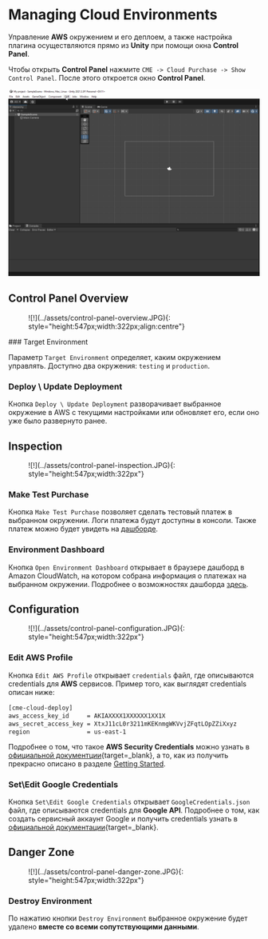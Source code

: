 # Managing Cloud Environments

Управление **AWS** окружением и его деплоем, а также настройка плагина осуществляются прямо из **Unity** при помощи окна **Control Panel**.

Чтобы открыть **Control Panel** нажмите `CME -> Cloud Purchase -> Show Control Panel`. После этого откроется окно **Control Panel**.

![!](../assets/open-control-panel.gif)

## <a id="control-panel"></a> Control Panel Overview

<figure markdown>
![!](../assets/control-panel-overview.JPG){: style="height:547px;width:322px;align:centre"}
  <figcaption> </figcaption>
</figure>
### <a id="target-environment"></a> Target Environment

Параметр `Target Environment` определяет, каким окружением управлять. Доступно два окружения: `testing` и `production`. 

### <a id="deploy"></a> Deploy \ Update Deployment

Кнопка `Deploy \ Update Deployment` разворачивает выбранное окружение в AWS с текущими настройками или обновляет его, если оно уже было развернуто ранее.

## Inspection

<figure markdown>
![!](../assets/control-panel-inspection.JPG){: style="height:547px;width:322px"}
  <figcaption></figcaption>
</figure>

### <a id="make-test-purchase"></a> Make Test Purchase

Кнопка `Make Test Purchase` позволяет сделать тестовый платеж в выбранном окружении. Логи платежа будут доступны в консоли. Также платеж можно будет увидеть на [дашборде](#environment-dashboard).

### <a id="environment-dashboard"></a> Environment Dashboard

Кнопка `Open Environment Dashboard` открывает в браузере дашборд в Amazon CloudWatch, на котором собрана информация о платежах на выбранном окружении.
Подробнее о возможностях дашборда [здесь](usage_statistics.md).

## Configuration

<figure markdown>
![!](../assets/control-panel-configuration.JPG){: style="height:547px;width:322px"}
 <figcaption></figcaption>
</figure>

### <a id="edit-aws-profile"></a> Edit AWS Profile

Кнопка `Edit AWS Profile` открывает `credentials` файл, где описываются credentials для **AWS** сервисов. 
Пример того, как выглядят credentials описан ниже:
```
[cme-cloud-deploy]
aws_access_key_id     = AKIAXXXX1XXXXXX1XX1X
aws_secret_access_key = XtxJ11cL0r3211mKEKnmgWKVvjZFqtLOpZZiXxyz
region                = us-east-1
```

Подробнее о том, что такое **AWS Security Credentials** можно узнать в [официальной документции](https://docs.aws.amazon.com/cli/latest/userguide/cli-configure-files.html){target=_blank}, а то, как из получить прекрасно описано в разделе [Getting Started](getting_started.md).

### <a id="edit-google-credentials"></a> Set\Edit Google Credentials
Кнопка `Set\Edit Google Credentials` открывает `GoogleCredentials.json` файл, где описываются credentials для **Google API**. Подробнее о том, как создать сервисный аккаунт Google и получить credentials узнать в [официальной документации](https://developers.google.com/workspace/guides/create-credentials#service-account){target=_blank}.

## Danger Zone

<figure markdown>
![!](../assets/control-panel-danger-zone.JPG){: style="height:547px;width:322px"}
 <figcaption></figcaption>
</figure>

### <a id="destroy-environment"></a> Destroy Environment
По нажатию кнопки `Destroy Environment` выбранное окружение будет удалено **вместе со всеми сопутствующими данными**.
